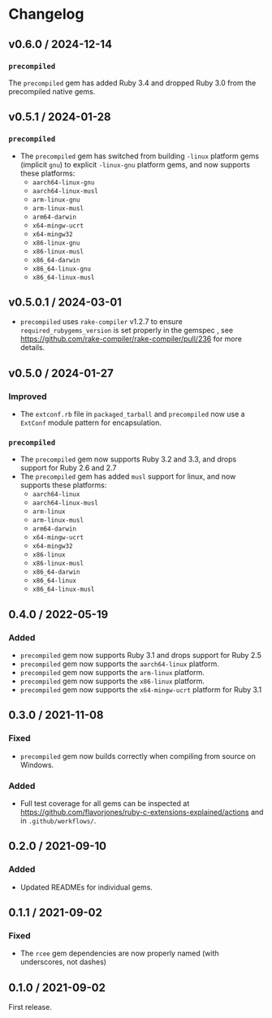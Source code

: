 # Changelog

## v0.6.0 / 2024-12-14

### `precompiled`

The `precompiled` gem has added Ruby 3.4 and dropped Ruby 3.0 from the precompiled native gems.


## v0.5.1 / 2024-01-28

### `precompiled`

- The `precompiled` gem has switched from building `-linux` platform gems (implicit `gnu`) to explicit `-linux-gnu` platform gems, and now supports these platforms:
  - `aarch64-linux-gnu`
  - `aarch64-linux-musl`
  - `arm-linux-gnu`
  - `arm-linux-musl`
  - `arm64-darwin`
  - `x64-mingw-ucrt`
  - `x64-mingw32`
  - `x86-linux-gnu`
  - `x86-linux-musl`
  - `x86_64-darwin`
  - `x86_64-linux-gnu`
  - `x86_64-linux-musl`


## v0.5.0.1 / 2024-03-01

- `precompiled` uses `rake-compiler` v1.2.7 to ensure `required_rubygems_version` is set properly in the gemspec , see https://github.com/rake-compiler/rake-compiler/pull/236 for more details.


## v0.5.0 / 2024-01-27

### Improved

- The `extconf.rb` file in `packaged_tarball` and `precompiled` now use a `ExtConf` module pattern for encapsulation.

### `precompiled`

- The `precompiled` gem now supports Ruby 3.2 and 3.3, and drops support for Ruby 2.6 and 2.7
- The `precompiled` gem has added `musl` support for linux, and now supports these platforms:
  - `aarch64-linux`
  - `aarch64-linux-musl`
  - `arm-linux`
  - `arm-linux-musl`
  - `arm64-darwin`
  - `x64-mingw-ucrt`
  - `x64-mingw32`
  - `x86-linux`
  - `x86-linux-musl`
  - `x86_64-darwin`
  - `x86_64-linux`
  - `x86_64-linux-musl`


## 0.4.0 / 2022-05-19

### Added

- `precompiled` gem now supports Ruby 3.1 and drops support for Ruby 2.5
- `precompiled` gem now supports the `aarch64-linux` platform.
- `precompiled` gem now supports the `arm-linux` platform.
- `precompiled` gem now supports the `x86-linux` platform.
- `precompiled` gem now supports the `x64-mingw-ucrt` platform for Ruby 3.1


## 0.3.0 / 2021-11-08

### Fixed

- `precompiled` gem now builds correctly when compiling from source on Windows.


### Added

- Full test coverage for all gems can be inspected at https://github.com/flavorjones/ruby-c-extensions-explained/actions and in `.github/workflows/`.


## 0.2.0 / 2021-09-10

### Added

- Updated READMEs for individual gems.


## 0.1.1 / 2021-09-02

### Fixed

- The `rcee` gem dependencies are now properly named (with underscores, not dashes)


## 0.1.0 / 2021-09-02

First release.
